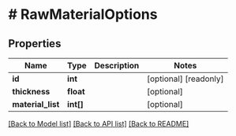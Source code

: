 # # RawMaterialOptions

## Properties

Name | Type | Description | Notes
------------ | ------------- | ------------- | -------------
**id** | **int** |  | [optional] [readonly]
**thickness** | **float** |  | [optional]
**material_list** | **int[]** |  | [optional]

[[Back to Model list]](../../README.md#models) [[Back to API list]](../../README.md#endpoints) [[Back to README]](../../README.md)

